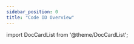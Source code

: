 ```yaml
---
sidebar_position: 0
title: "Code ID Overview"
---
```

import DocCardList from '@theme/DocCardList';


<DocCardList />